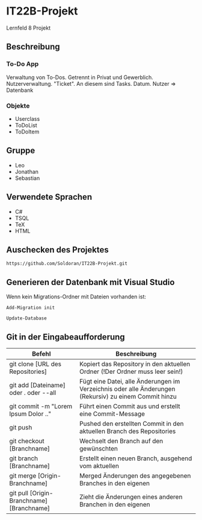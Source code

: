 # IT22B-Projekt
Lernfeld 8 Projekt

## Beschreibung
### To-Do App
Verwaltung von To-Dos. Getrennt in Privat und Gewerblich. Nutzerverwaltung. "Ticket". An diesem sind Tasks. Datum.
Nutzer => Datenbank

### Objekte
  * Userclass
  * ToDoList
  * ToDoItem


## Gruppe
* Leo
* Jonathan
* Sebastian

## Verwendete Sprachen
* C#
* TSQL
* TeX
* HTML

## Auschecken des Projektes

`https://github.com/Soldoran/IT22B-Projekt.git`

## Generieren der Datenbank mit Visual Studio

Wenn kein Migrations-Ordner mit Dateien vorhanden ist:

`Add-Migration init`

`Update-Database`

## Git in der Eingabeaufforderung

|Befehl|Beschreibung|
|------|------------|
| git clone [URL des Repositories] | Kopiert das Repository in den aktuellen Ordner (!Der Ordner muss leer sein!) |
| git add [Dateiname] oder . oder --all | Fügt eine Datei, alle Änderungen im Verzeichnis oder alle Änderungen (Rekursiv) zu einem Commit hinzu |
| git commit -m "Lorem Ipsum Dolor .." | Führt einen Commit aus und erstellt eine Commit-Message |
| git push | Pushed den erstellten Commit in den aktuellen Branch des Repositories |
| git checkout [Branchname] | Wechselt den Branch auf den gewünschten |
| git branch [Branchname] | Erstellt einen neuen Branch, ausgehend vom aktuellen |
| git merge [Origin-Branchname] | Merged Änderungen des angegebenen Branches in den eigenen |
| git pull [Origin-Branchname] [Branchname] | Zieht die Änderungen eines anderen Branchen in den eigenen |
